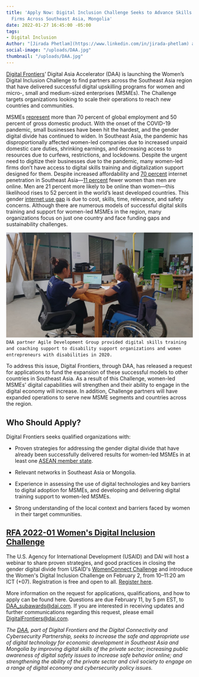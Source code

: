 ```yaml
---
title: 'Apply Now: Digital Inclusion Challenge Seeks to Advance Skills of Women-Led
  Firms Across Southeast Asia, Mongolia'
date: 2022-01-27 16:45:00 -05:00
tags:
- Digital Inclusion
Author: "[Jirada Phetlam](https://www.linkedin.com/in/jirada-phetlam) and [Kate Heuisler](https://www.linkedin.com/in/kate-heuisler-1745326)"
social-image: "/uploads/DAA.jpg"
thumbnail: "/uploads/DAA.jpg"
---
```


[Digital Frontiers](https://www.dai.com/our-work/projects/worldwide-digital-frontiers-df)’ Digital Asia Accelerator (DAA) is launching the Women’s Digital Inclusion Challenge to find partners across the Southeast Asia region that have delivered successful digital upskilling programs for women and micro-, small and medium-sized enterprises (MSMEs). The Challenge targets organizations looking to scale their operations to reach new countries and communities.

<!--more-->

MSMEs [represent](https://www.ilo.org/empent/whatsnew/WCMS_749275/lang--en/index.htm) more than 70 percent of global employment and 50 percent of gross domestic product. With the onset of the COVID-19 pandemic, small businesses have been hit the hardest, and the gender digital divide has continued to widen. In Southeast Asia, the pandemic has disproportionally affected women-led companies due to increased unpaid domestic care duties, shrinking earnings, and decreasing access to resources due to curfews, restrictions, and lockdowns. Despite the urgent need to digitize their businesses due to the pandemic, many women-led firms don’t have access to digital skills training and digitalization support designed for them. Despite increased affordability and [70 percent](https://www.statista.com/statistics/487965/internet-penetration-in-southeast-asian-countries/) internet penetration in Southeast Asia—[11 percent](https://webfoundation.org/2020/03/the-gender-gap-in-internet-access-using-a-women-centred-method/) fewer women than men are online. Men are 21 percent more likely to be online than women—this likelihood rises to 52 percent in the world’s least developed countries. This gender [internet use gap](https://solutionscenter.nethope.org/resources/closing-the-gender-digital-divide) is due to cost, skills, time, relevance, and safety concerns. Although there are numerous models of successful digital skills training and support for women-led MSMEs in the region, many organizations focus on just one country and face funding gaps and sustainability challenges.

![DAA.jpg](/uploads/DAA.jpg)`DAA partner Agile Development Group provided digital skills training and coaching support to disability support organizations and women entrepreneurs with disabilities in 2020.`

To address this issue, Digital Frontiers, through DAA, has released a request for applications to fund the expansion of these successful models to other countries in Southeast Asia. As a result of this Challenge, women-led MSMEs' digital capabilities will strengthen and their ability to engage in the digital economy will increase. In addition, Challenge partners will have expanded operations to serve new MSME segments and countries across the region.

## Who Should Apply?

Digital Frontiers seeks qualified organizations with:

* Proven strategies for addressing the gender digital divide that have already been successfully delivered results for women-led MSMEs in at least one [ASEAN member state](https://asean.org/about-asean/member-states/).

* Relevant networks in Southeast Asia or Mongolia.

* Experience in assessing the use of digital technologies and key barriers to digital adoption for MSMEs, and developing and delivering digital training support to women-led MSMEs.

* Strong understanding of the local context and barriers faced by women in their target communities.

## [RFA 2022-01 Women's Digital Inclusion Challenge](/uploads/RFA%202022-01%20Women's%20Digital%20Inclusion%20Challenge-dc5ad6.pdf)

The U.S. Agency for International Development (USAID) and DAI will host a webinar to share proven strategies, and good practices in closing the gender digital divide from USAID's [WomenConnect Challenge](https://www.womenconnectchallenge.org/) and introduce the Women's Digital Inclusion Challenge on February 2, from 10–11:20 am ICT (\+07). Registration is free and open to all. [Register here](https://app.livestorm.co/usaid/addressing-southeast-asias-gender-digital-divide-good-practices-and-new-funding-opportunity).

More information on the request for applications, qualifications, and how to apply can be found here. Questions are due February 11, by 5 pm EST, to [DAA_subawards@dai.com](mailto:DAA_subawards@dai.com). If you are interested in receiving updates and further communications regarding this request, please email [DigitalFrontiers@dai.com](mailto:DigitalFrontiers@dai.com).

*The [DAA](https://www.usaid.gov/indo-pacific-vision/fact-sheets/digital-asia-accelerator), part of Digital Frontiers and the Digital Connectivity and Cybersecurity Partnership, seeks to increase the safe and appropriate use of digital technology for economic development in Southeast Asia and Mongolia by improving digital skills of the private sector; increasing public awareness of digital safety issues to increase safe behavior online; and strengthening the ability of the private sector and civil society to engage on a range of digital economy and cybersecurity policy issues.*